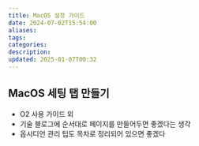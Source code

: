 ```yaml
---
title: MacOS 설정 가이드
date: 2024-07-02T15:54:00
aliases: 
tags: 
categories: 
description: 
updated: 2025-01-07T00:32
---
```


## MacOS 세팅 탭 만들기

- O2 사용 가이드 외
- 기술 블로그에 순서대로 페이지를 만들어두면 좋겠다는 생각
- 옵시디언 관리 팁도 목차로 정리되어 있으면 좋겠다
